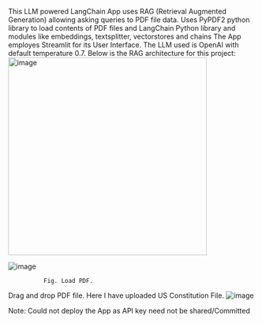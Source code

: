 This LLM powered LangChain App uses RAG (Retrieval Augmented Generation) allowing asking queries to PDF file data. Uses PyPDF2 python library to load contents of PDF files and LangChain Python library and modules like embeddings, textsplitter, vectorstores and chains
The App employes Streamlit for its User Interface. The LLM used is OpenAI with default temperature 0.7.
Below is the RAG architecture for this project:
<img width="402" alt="image" src="https://github.com/user-attachments/assets/83d58a52-beee-4f6a-8db9-639b1f9031e0" />


![image](https://github.com/rutujakokate430/Ask-your-PDF/assets/111034043/b8e66096-46d1-46b6-8136-27a67972b566)

              Fig. Load PDF.

Drag and drop PDF file. Here I have uploaded US Constitution File. 
![image](https://github.com/rutujakokate430/Ask-your-PDF/assets/111034043/ad5f2470-6d00-4983-b33b-7ba8dbdb1619)

Note: Could not deploy the App as API key need not be shared/Committed
